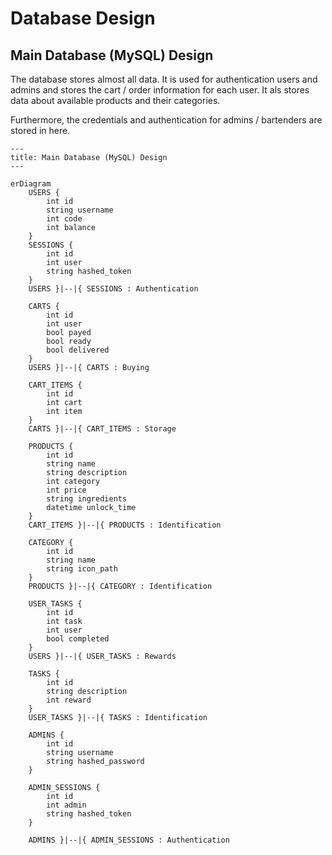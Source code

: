 # Database Design

## Main Database (MySQL) Design

The database stores almost all data. It is used for authentication users and admins and stores the cart / order information for each user. It als stores data about available products and their categories.

Furthermore, the credentials and authentication for admins / bartenders are stored in here.

```mermaid
---
title: Main Database (MySQL) Design
---

erDiagram
    USERS {
        int id
        string username
        int code
        int balance
    }
    SESSIONS {
        int id
        int user
        string hashed_token
    }
    USERS }|--|{ SESSIONS : Authentication

    CARTS {
        int id
        int user
        bool payed
        bool ready
        bool delivered
    }
    USERS }|--|{ CARTS : Buying

    CART_ITEMS {
        int id
        int cart
        int item
    }
    CARTS }|--|{ CART_ITEMS : Storage

    PRODUCTS {
        int id
        string name
        string description
        int category
        int price
        string ingredients
        datetime unlock_time
    }
    CART_ITEMS }|--|{ PRODUCTS : Identification

    CATEGORY {
        int id
        string name
        string icon_path
    }
    PRODUCTS }|--|{ CATEGORY : Identification

    USER_TASKS {
        int id
        int task
        int user
        bool completed
    }
    USERS }|--|{ USER_TASKS : Rewards

    TASKS {
        int id
        string description
        int reward
    }
    USER_TASKS }|--|{ TASKS : Identification

    ADMINS {
        int id
        string username
        string hashed_password
    }

    ADMIN_SESSIONS {
        int id
        int admin
        string hashed_token
    }

    ADMINS }|--|{ ADMIN_SESSIONS : Authentication
```
